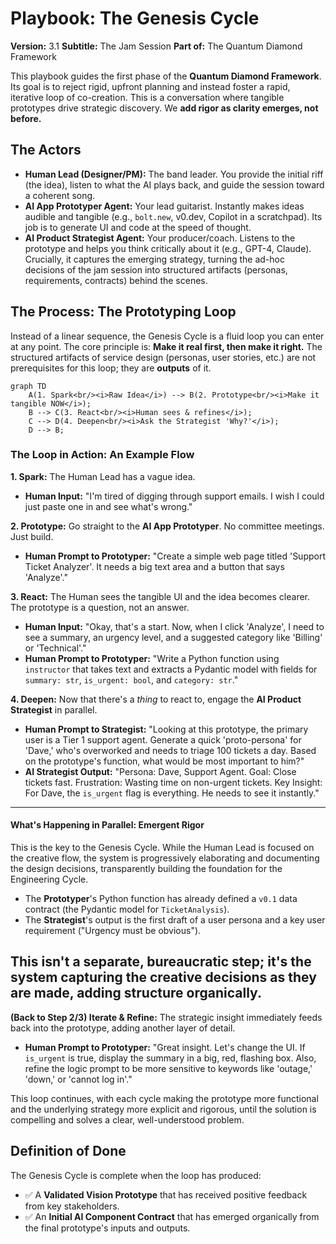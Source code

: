 # Playbook: The Genesis Cycle
**Version:** 3.1
**Subtitle:** The Jam Session
**Part of:** The Quantum Diamond Framework

This playbook guides the first phase of the **Quantum Diamond Framework**. Its goal is to reject rigid, upfront planning and instead foster a rapid, iterative loop of co-creation. This is a conversation where tangible prototypes drive strategic discovery. We **add rigor as clarity emerges, not before.**

## The Actors

*   **Human Lead (Designer/PM):** The band leader. You provide the initial riff (the idea), listen to what the AI plays back, and guide the session toward a coherent song.
*   **AI App Prototyper Agent:** Your lead guitarist. Instantly makes ideas audible and tangible (e.g., `bolt.new`, v0.dev, Copilot in a scratchpad). Its job is to generate UI and code at the speed of thought.
*   **AI Product Strategist Agent:** Your producer/coach. Listens to the prototype and helps you think critically about it (e.g., GPT-4, Claude). Crucially, it captures the emerging strategy, turning the ad-hoc decisions of the jam session into structured artifacts (personas, requirements, contracts) behind the scenes.

## The Process: The Prototyping Loop

Instead of a linear sequence, the Genesis Cycle is a fluid loop you can enter at any point. The core principle is: **Make it real first, then make it right.** The structured artifacts of service design (personas, user stories, etc.) are not prerequisites for this loop; they are **outputs** of it.

```mermaid
graph TD
    A(1. Spark<br/><i>Raw Idea</i>) --> B(2. Prototype<br/><i>Make it tangible NOW</i>);
    B --> C(3. React<br/><i>Human sees & refines</i>);
    C --> D(4. Deepen<br/><i>Ask the Strategist 'Why?'</i>);
    D --> B;
```

### The Loop in Action: An Example Flow

**1. Spark:** The Human Lead has a vague idea.
*   **Human Input:** "I'm tired of digging through support emails. I wish I could just paste one in and see what's wrong."

**2. Prototype:** Go straight to the **AI App Prototyper**. No committee meetings. Just build.
*   **Human Prompt to Prototyper:** "Create a simple web page titled 'Support Ticket Analyzer'. It needs a big text area and a button that says 'Analyze'."

**3. React:** The Human sees the tangible UI and the idea becomes clearer. The prototype is a question, not an answer.
*   **Human Input:** "Okay, that's a start. Now, when I click 'Analyze', I need to see a summary, an urgency level, and a suggested category like 'Billing' or 'Technical'."
*   **Human Prompt to Prototyper:** "Write a Python function using `instructor` that takes text and extracts a Pydantic model with fields for `summary: str`, `is_urgent: bool`, and `category: str`."

**4. Deepen:** Now that there's a *thing* to react to, engage the **AI Product Strategist** in parallel.
*   **Human Prompt to Strategist:** "Looking at this prototype, the primary user is a Tier 1 support agent. Generate a quick 'proto-persona' for 'Dave,' who's overworked and needs to triage 100 tickets a day. Based on the prototype's function, what would be most important to him?"
*   **AI Strategist Output:** "Persona: Dave, Support Agent. Goal: Close tickets fast. Frustration: Wasting time on non-urgent tickets. Key Insight: For Dave, the `is_urgent` flag is everything. He needs to see it instantly."

---
#### **What's Happening in Parallel: Emergent Rigor**
This is the key to the Genesis Cycle. While the Human Lead is focused on the creative flow, the system is progressively elaborating and documenting the design decisions, transparently building the foundation for the Engineering Cycle.

*   The **Prototyper**'s Python function has already defined a `v0.1` data contract (the Pydantic model for `TicketAnalysis`).
*   The **Strategist**'s output is the first draft of a user persona and a key user requirement ("Urgency must be obvious").

This isn't a separate, bureaucratic step; it's the system capturing the creative decisions as they are made, adding structure organically.
---

**(Back to Step 2/3) Iterate & Refine:** The strategic insight immediately feeds back into the prototype, adding another layer of detail.
*   **Human Prompt to Prototyper:** "Great insight. Let's change the UI. If `is_urgent` is true, display the summary in a big, red, flashing box. Also, refine the logic prompt to be more sensitive to keywords like 'outage,' 'down,' or 'cannot log in'."

This loop continues, with each cycle making the prototype more functional and the underlying strategy more explicit and rigorous, until the solution is compelling and solves a clear, well-understood problem.

## Definition of Done

The Genesis Cycle is complete when the loop has produced:
*   ✅ A **Validated Vision Prototype** that has received positive feedback from key stakeholders.
*   ✅ An **Initial AI Component Contract** that has emerged organically from the final prototype's inputs and outputs.